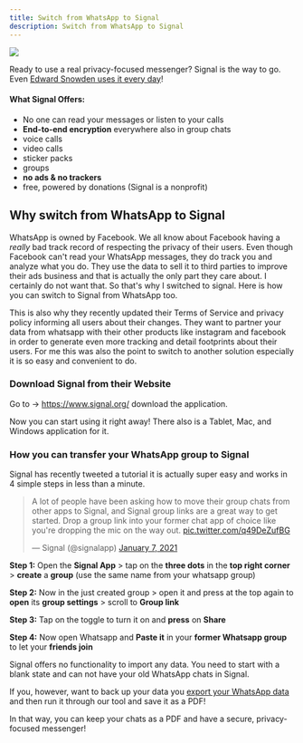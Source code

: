 ```yaml
---
title: Switch from WhatsApp to Signal
description: Switch from WhatsApp to Signal
---
```


![](https://www.whatsanalyze.com/whatsapp-vs-signal.jpg)

Ready to use a real privacy-focused messenger? Signal is the way to go. Even [Edward Snowden uses it every day](https://www.signal.org/)!

#### What Signal Offers:

- No one can read your messages or listen to your calls
- **End-to-end encryption** everywhere also in group chats
- voice calls
- video calls
- sticker packs
- groups
- **no ads & no trackers**
- free, powered by donations (Signal is a nonprofit)

## Why switch from WhatsApp to Signal

WhatsApp is owned by Facebook. We all know about Facebook having a _really_ bad track record of respecting the privacy of their users. Even though Facebook can't read your WhatsApp messages, they do track you and analyze what you do. They use the data to sell it to third parties to improve their ads business and that is actually the only part they care about. I certainly do not want that. So that's why I switched to signal. Here is how you can switch to Signal from WhatsApp too.

This is also why they recently updated their Terms of Service and privacy policy informing all users about their changes. They want to partner your data from whatsapp with their other products like instagram and facebook in order to generate even more tracking and detail footprints about their users. For me this was also the point to switch to another solution especially it is so easy and convenient to do. 

### Download Signal from their Website

Go to -> https://www.signal.org/ download the application.

Now you can start using it right away! There also is a Tablet, Mac, and Windows application for it.

### How you can transfer your WhatsApp group to Signal
Signal has recently tweeted a tutorial it is actually super easy and works in 4 simple steps in less than a minute. 

<blockquote class="twitter-tweet"><p lang="en" dir="ltr">A lot of people have been asking how to move their group chats from other apps to Signal, and Signal group links are a great way to get started. Drop a group link into your former chat app of choice like you&#39;re dropping the mic on the way out. <a href="https://t.co/q49DeZufBG">pic.twitter.com/q49DeZufBG</a></p>&mdash; Signal (@signalapp) <a href="https://twitter.com/signalapp/status/1347309781564813312?ref_src=twsrc%5Etfw">January 7, 2021</a></blockquote> <script async src="https://platform.twitter.com/widgets.js" charset="utf-8"></script> 

**Step 1:** Open the **Signal App** > tap on the **three dots** in the **top right corner** > **create** a **group** (use the same name from your whatsapp group)

**Step 2:** Now in the just created group > open it and press at the top again to **open** its **group settings** > scroll to **Group link**

**Step 3:** Tap on the toggle to turn it on and **press** on **Share**

**Step 4:** Now open Whatsapp and **Paste it** in your **former Whatsapp group** to let your **friends join** 

Signal offers no functionality to import any data. You need to start with a blank state and can not have your old WhatsApp chats in Signal.

If you, however, want to back up your data you [export your WhatsApp data](https://whatsanalyze.com/how-to-export-your-whatsapp-chat) and then run it through our tool and save it as a PDF!

In that way, you can keep your chats as a PDF and have a secure, privacy-focused messenger!
